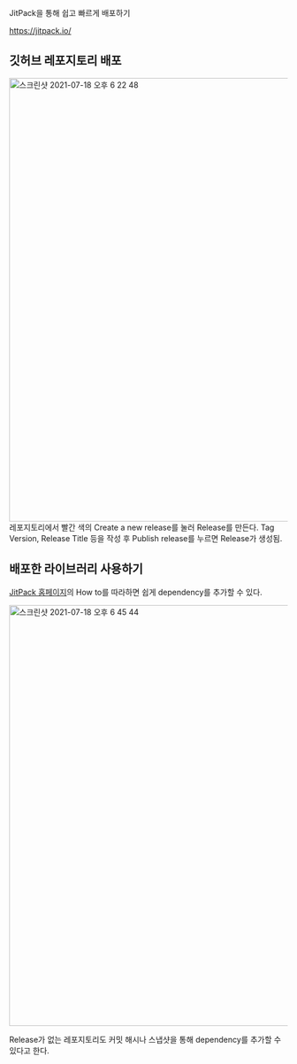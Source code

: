 JitPack을 통해 쉽고 빠르게 배포하기

https://jitpack.io/

## 깃허브 레포지토리 배포
<img width="801" alt="스크린샷 2021-07-18 오후 6 22 48" src="https://user-images.githubusercontent.com/56679885/126062213-a19e0d7e-6d8b-4717-8b0d-7b4eca933a65.png">
레포지토리에서 빨간 색의 Create a new release를 눌러 Release를 만든다.
Tag Version, Release Title 등을 작성 후 Publish release를 누르면 Release가 생성됨.

## 배포한 라이브러리 사용하기
[JitPack 홈페이지](https://jitpack.io/)의 How to를 따라하면 쉽게 dependency를 추가할 수 있다.

<img width="760" alt="스크린샷 2021-07-18 오후 6 45 44" src="https://user-images.githubusercontent.com/56679885/126062691-b5b135bd-eb04-45ce-807e-b5098209311e.png">

Release가 없는 레포지토리도 커밋 해시나 스냅샷을 통해 dependency를 추가할 수 있다고 한다.
